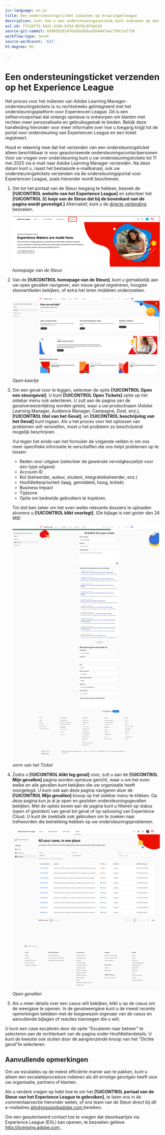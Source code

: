 ```yaml
---
jcr-language: en_us
title: Een ondersteuningsticket indienen op ervaringenleague
description: Leer hoe u een ondersteuningsverzoek kunt indienen op een Experience League
exl-id: ff216f75-3441-4194-b254-0bf6c9fda518
source-git-commit: b69859161476a5ba56baa5b4447aec759c1a7736
workflow-type: tm+mt
source-wordcount: '621'
ht-degree: 0%

---
```


# Een ondersteuningsticket verzenden op het Experience League

Het proces voor het indienen van Adobe Learning Manager-ondersteuningstickets is nu rechtstreeks geïntegreerd met het ondersteuningsplatform voor Experiencen League. Dit is een zelfserviceportaal dat onlangs opnieuw is ontworpen om klanten met rechten meer personalisatie en gebruiksgemak te bieden. Bekijk deze handleiding hieronder voor meer informatie over hoe u toegang krijgt tot de portal voor ondersteuning van Experiencen League en een ticket registreert.

Houd er rekening mee dat het verzenden van een ondersteuningsticket alleen beschikbaar is voor geautoriseerde ondersteuningscontactpersonen. Voor uw vragen over ondersteuning kunt u uw ondersteuningstickets tot 11 mei 2025 via e-mail naar Adobe Learning Manager verzenden. Na deze datum kunt u, naast het bestaande e-mailkanaal, ook uw ondersteuningstickets verzenden via de ondersteuningsportal voor Experiencen League, zoals hieronder wordt beschreven.

1. Om tot het portaal van de Steun toegang te hebben, bezoek de **[!UICONTROL website van het Experience League]** en selecteer het **[!UICONTROL 3&rbrace; lusje van de Steun dat bij de bovenkant van de pagina wordt gevestigd.]** Alternatief, kunt u de [ directe verbinding ](https://experienceleague.adobe.com/home#support) bezoeken.

   ![](assets/support.png)
   _homepage van de Steun_

2. Van de **[!UICONTROL homepage van de Steun]**, kunt u gemakkelijk aan uw open gevallen navigeren, een nieuw geval registreren, hoogste steunartikelen bekijken, of extra het leren middelen onderzoeken.

   ![](assets/open-ticket.png)
   _Open kaartje_

3. Om een geval voor te leggen, selecteer de optie **[!UICONTROL Open een steungeval]**. U kunt **[!UICONTROL Open Tickets]** optie op het sidebar menu ook selecteren. U zult aan de pagina van de gevalverwezenlijking worden geleid, waar u uw productnaam (Adobe Learning Manager, Audience Manager, Campagne, Doel, enz.), **[!UICONTROL titel van het Geval]**, en **[!UICONTROL beschrijving van het Geval]** kunt ingaan. Als u het proces voor het oplossen van problemen wilt versnellen, moet u het probleem zo beschrijvend mogelijk beschrijven.

   Vul tegen het einde van het formulier de volgende velden in om ons meer specifieke informatie te verschaffen die ons helpt problemen op te lossen:

   * Reden voor uitgave (selecteer de gewenste vervolgkeuzelijst voor een type uitgave)
   * Account-ID
   * Rol (beheerder, auteur, student, integratiebeheerder, enz.)
   * Hoofdletterprioriteit (laag, gemiddeld, hoog, kritiek)
   * Business Impact
   * Tijdzone
   * Optie om bedoelde gebruikers te kopiëren.

   Tot slot ben zeker om het even welke relevante dossiers te uploaden alvorens u **[!UICONTROL klikt voorlegt]**. (De bijlage is niet groter dan 24 MB)

   ![](assets/ticket-form.png)
   _vorm van het Ticket_

4. Zodra u **[!UICONTROL klikt leg geval]** voor, zult u aan de **[!UICONTROL Mijn gevallen]** pagina worden opnieuw gericht, waar u om het even welke en alle gevallen kunt bekijken die uw organisatie heeft voorgelegd. U kunt ook aan deze pagina navigeren door de **[!UICONTROL Mijn gevallen]** knoop op het sidebar menu te klikken. Op deze pagina kun je al je open en gesloten ondersteuningsgevallen bekijken. Met de opties boven aan de pagina kunt u filteren op status (open of gesloten) van geval tot geval of op oplossing van Experience Cloud. U kunt de zoekbalk ook gebruiken om te zoeken naar trefwoorden die betrekking hebben op uw ondersteuningsproblemen.

   ![](assets/open-cases.png)
   _Open gevallen_

5. Als u meer details over een casus wilt bekijken, klikt u op de casus om de weergave te openen. In de gevalweergave kunt u de meest recente opmerkingen bekijken met de toegewezen eigenaar van de casus en aanvullende bijlagen of reacties toevoegen die u wilt.

U kunt een case escaleren door de optie &quot;Escaleren naar beheer&quot; te selecteren aan de rechterkant van de pagina onder Hoofdletterdetails. U kunt de kwestie ook sluiten door de aangrenzende knoop van het &quot;Dichte geval&quot;te selecteren.

## Aanvullende opmerkingen

Om uw escalaties op de meest efficiënte manier aan te pakken, kunt u alleen een escalatieprocedure indienen als dit ernstige gevolgen heeft voor uw organisatie, partners of klanten.

Als u verdere vragen op hebt hoe te om het **[!UICONTROL portaal van de Steun van het Experience League te gebruiken]**, te laten ons in de commentaarsectie hieronder weten, of ons team van de Steun direct bij dit e-mailadres [ almdynsupp@adobe.com ](mailto:almdynsupp@adobe.com) bereiken.

Om een geautoriseerd contact toe te voegen dat steunkaartjes via Experience League (EXL) kan openen, te bezoeken gelieve [ http://licensing.adobe.com ](http://licensing.adobe.com).
